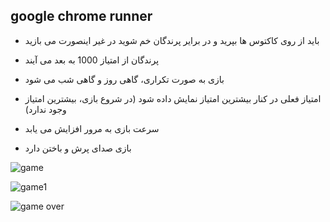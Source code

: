 ## google chrome runner

- باید از روی کاکتوس ها بپرید و در برایر پرندگان خم شوید در غیر اینصورت می بازید

- پرندگان از امتیاز 1000 به بعد می آیند

- بازی به صورت تکراری، گاهی روز و گاهی شب می شود

- امتیاز فعلی در کنار بیشترین امتیاز نمایش داده شود (در شروع بازی، بیشترین امتیاز وجود ندارد)

- سرعت بازی به مرور افزایش می یابد

- بازی صدای پرش و باختن دارد

![game](https://user-images.githubusercontent.com/76804160/134765929-19b8dff3-8487-40d7-9e05-53bfc23d5215.png)

![game1](https://user-images.githubusercontent.com/76804160/134765933-1e4d5725-6d5b-49af-9858-42cd6399ce14.png)

![game over](https://user-images.githubusercontent.com/76804160/134765937-59f3ca16-e1b2-4be9-9a8c-4deed1343128.png)
